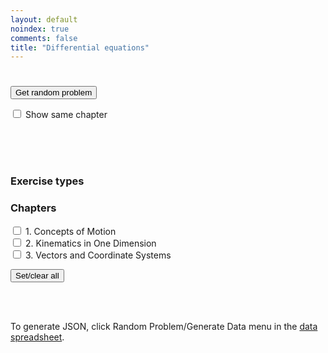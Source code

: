 ```yaml
---
layout: default
noindex: true
comments: false
title: "Differential equations"
---
```


<h1 class="RandomExercise-bookTitle"></h1>

<p>
  <button class="RandomExercise-runButton Button">Get random problem</button>
</p>

<p>
    <label><input type="checkbox" class="RandomExercise-useLastChapter" name="sameChapter" value="1"
      onchange="randomExercise.saveUserSetting()"> Show same chapter</label>
</p>

<p>
  <span class="RandomExercise-chapterTitle"></span><br>
  <span class="RandomExercise-pageNumber"></span><br>
  <span class="RandomExercise-answerPageNumber"></span><br>
  <span class="RandomExercise-problemNumber"></span>
</p>

<h3>Exercise types</h3>

<div>
  <p class='RandomExercise-execriceTypes'>
  </p>
</div>

<h3>Chapters</h3>

<div>
  <p class='RandomExercise-chapters'>
    <label><input type="checkbox" name="chapter[]" value="1"> 1. Concepts of Motion</label><br>
    <label><input type="checkbox" name="chapter[]" value="2"> 2. Kinematics in One Dimension</label><br>
    <label><input type="checkbox" name="chapter[]" value="3"> 3. Vectors and Coordinate Systems</label>
  </p>

  <button class="RandomExercise-clearChapters Button">Set/clear all</button>
</div>

<br><br>



<p>To generate JSON, click Random Problem/Generate Data menu in the <a href="https://docs.google.com/spreadsheets/d/18jYbIuczOPKb3O3ZkQVedSEjkwtjZVXZZzSxgbb5XJI/edit?usp=sharing">data spreadsheet</a>.</p>


<script src="/js/2017/random_exercise.js"></script>

<script>


var data = {"bookTitle":"Differential equation problems from MTH2032","chapters":[{"title":"1. Separable, linear, exact, homogeneous ODEs","page":1,"exercises":[{"type":"Normal","page":1,"answerPage":31,"first":1,"last":4,"showEvenProblems":true,"sections":{"1":["a","b","c"],"2":["a","b"],"3":["a","b"],"4":["a","b","c"]}},{"type":"Extension","page":1,"answerPage":33,"first":5,"last":6,"showEvenProblems":true,"sections":null}]},{"title":"2. Modelling with first order ODEs, first order scalar IVPs and systems of IVPs ","page":3,"exercises":[{"type":"Normal","page":3,"answerPage":36,"first":1,"last":4,"showEvenProblems":true,"sections":{"2":["a","b"],"4":["a","b"]}},{"type":"Extension","page":3,"answerPage":38,"first":5,"last":5,"showEvenProblems":true,"sections":{"5":["a","b","c"]}}]},{"title":"3. Euler and Heunn numerical methods, second order linear ODEs and IVPs: general theory","page":5,"exercises":[{"type":"Normal","page":5,"answerPage":40,"first":1,"last":4,"showEvenProblems":true,"sections":{"1":["a","b"],"2":["a","b"],"3":["a","b","c","d"]}},{"type":"Extension","page":6,"answerPage":44,"first":5,"last":6,"showEvenProblems":true,"sections":{"5":["a","b"],"6":["a","b","c"]}}]},{"title":"4. Homogeneous ODEs with constant coefficients, method of undetermined coefficients and variation of parameter","page":8,"exercises":[{"type":"Normal","page":8,"answerPage":47,"first":1,"last":4,"showEvenProblems":true,"sections":{"1":["a","b","c","d"],"2":["a","b"],"4":["a","b"]}},{"type":"Extension","page":9,"answerPage":50,"first":5,"last":5,"showEvenProblems":true,"sections":null}]},{"title":"5. Boundary Value Problems, reduction of order: 2nd solution for a linear homogeneous ODE","page":10,"exercises":[{"type":"Normal","page":10,"answerPage":52,"first":1,"last":3,"showEvenProblems":true,"sections":{"3":["a","b","c","d"]}},{"type":"Extension","page":10,"answerPage":56,"first":5,"last":5,"showEvenProblems":true,"sections":null}]},{"title":"7. Basic concepts of PDEs, modelling with first order PDEs","page":13,"exercises":[{"type":"Normal","page":13,"answerPage":60,"first":1,"last":7,"showEvenProblems":true,"sections":{"2":["a","b","c","d"],"3":["a","b"],"6":["a","b","c","d"],"7":["a","b"]}}]},{"title":"8. Semilinear and Quasilinear first order PDEs","page":16,"exercises":[{"type":"Normal","page":16,"answerPage":69,"first":1,"last":4,"showEvenProblems":true,"sections":{"1":["a","b","c","d"],"2":["a","b","c","d"],"3":["a","b","c","d","e"],"4":["a","b","c","d"]}}]},{"title":"9. Separation of variables: the wave and heat equations","page":19,"exercises":[{"type":"Normal","page":19,"answerPage":87,"first":1,"last":5,"showEvenProblems":true,"sections":{"2":["a","b","c"],"4":["a","b"],"5":["a","b"]}},{"type":"Extension","page":20,"answerPage":94,"first":6,"last":8,"showEvenProblems":true,"sections":null}]},{"title":"10. Fourier series","page":22,"exercises":[{"type":"Normal","page":22,"answerPage":96,"first":1,"last":7,"showEvenProblems":true,"sections":{"1":["a","b","c","d","e","f"],"2":["a","b","c","d","e","f"],"3":["a","b","c","d"],"4":["a","b","c","d"],"5":["a","b","c","d"],"6":["a","b","c","d"],"7":["a","b","c","d","e"]}},{"type":"Extension","page":20,"answerPage":112,"first":8,"last":11,"showEvenProblems":true,"sections":null}]},{"title":"11. The wave, heat and laplace equations revisited","page":26,"exercises":[{"type":"Normal","page":26,"answerPage":120,"first":1,"last":8,"showEvenProblems":true,"sections":null},{"type":"Extension","page":27,"answerPage":130,"first":9,"last":10,"showEvenProblems":true,"sections":null}]},{"title":"12. 2nd order semilinear PDEs","page":29,"exercises":[{"type":"Normal","page":29,"answerPage":134,"first":1,"last":2,"showEvenProblems":true,"sections":{"1":["a","b","c","d"]}},{"type":"Extension","page":29,"answerPage":139,"first":3,"last":5,"showEvenProblems":true,"sections":null}]}]}

randomExercise.init(data);


</script>
